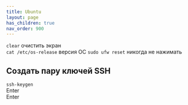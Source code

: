 ```yaml
---
title: Ubuntu
layout: page
has_children: true
nav_order: 900
---
```

`clear` очистить экран  
`cat /etc/os-release`  версия ОС
`sudo ufw reset` никогда не нажимать
## Создать пару ключей SSH
`ssh-keygen`  
Enter  
Enter  

